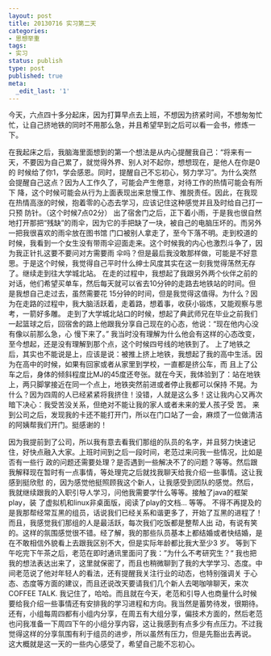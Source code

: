 ```yaml
---
layout: post
title: 20130716 实习第二天
categories:
- 思想举重
tags:
- 实习
status: publish
type: post
published: true
meta:
  _edit_last: '1'
---
```


今天，六点四十多分起床，因为打算早点去上班，不想因为挤紧时间，不想匆匆忙忙，让自己挤地铁的同时不用那么急，并且希望早到之后可以看一会书，修炼一下。

在我起床之后，我脑海里面想到的第一个想法是从内心提醒我自己：“将来有一天，不要因为自己累了，就觉得外界、别人对不起你，想想现在，是他人在你是0的 时候给了你1，学会感恩。同时，提醒自己不忘初心，努力学习”。为什么突然会提醒自己这点？因为人工作久了，可能会产生倦意，对待工作的热情可能会有所下 降，这个时候可能会从行为上面表现出来怠慢工作、推脱责任。因此，在我现在热情高涨的时候，抱着零的心态去学习，应该记住这种感觉并且及时给自己打一只预 防针。（这个时候7点02分）
出了宿舍门之后，正下着小雨，于是我也很自然地打开那把“残缺”的雨伞，因为它的手把缺了一块，被自己的电脑压坏的。而另外一把我很喜欢的雨伞放在图书馆 门口被别人拿走了，至今下落不明。走到校道的时候，我看到一个女生没有带雨伞迎面走来。这个时候我的内心也激烈斗争了，因为我正针扎这要不要问对方需要雨 伞吗？但是最后我没敢那样做，可能是不好意思。于是这个时候，我觉得自己平时什么绅士风度其实在这一刻我觉得荡然无存了。继续走到往大学城北站。
在走的过程中，我想起了我跟另外两个伙伴之前的对话，他们希望买单车，然后每天就可以省去10分钟的走路去地铁站的时间。但是我想自己走过去，虽然需要花 15分钟的时间，但是我觉得这值得。为什么？因为在走路的过程中，我大脑活跃着，走着路，想着事，收获小锻炼，又能观察与思考，一箭好多雕。
走到了大学城北站口的时候，想起了典武师兄在毕业之前我们一起篮球之后，回宿舍的路上他跟我分享自己现在的心态，他说：“现在他内心没有像以前那么急，心 慢下来了。” 我当时没有理解为什么他会有这样的心态改变，至今想起，还是没有理解到那个点，这个时候四号线的地铁到了。
上了地铁之后，其实也不能说是上，应该是说：被推上挤上地铁，我想起了我的高中生活。因为在高中的时候，如果有回家或者从家里到学校，一直都是挤公车，而 且上了公车之后，身体的倾斜程度比MJ的45度还夸张。就在今天，我体验到了：站在地铁上，两只脚掌接近在同一个点上，地铁突然前进或者停止我都可以保持 不晃。为什么？因为四周的人已经紧紧将我挤住！没错，人就是这么多！这让我内心又再次暗下决心：我受苦没关系，但绝对不能让我的家人或者未来的爱人孩子受 苦。
来到公司之后，发现我的卡还不能打开门，所以在门口站了一会，麻烦了一位做清洁的阿姨帮我们开门。挺感谢的！

因为我提前到了公司，所以我有意去看我们那组的队员的名字，并且努力快速记住，好快点融入大家。上班时间到之后一段时间，老范过来问我一些情况，比如是否有一些行 政的问题还需要处理？是否遇到一些解决不了的问题？等等。然后跟我解释现在暂时有一点事情，等处理完之后就找我聊天给我介绍一些事情。这让我感到挺欣慰 的，因为感觉他挺照顾我这个新人，让我感受到团队的感觉。然后，我就继续跟我的入职引导人学习，问他我需要学什么等等。接触了java的框架play，装 了虚拟机和linux非桌面版，阅读了play的文档... 等等。
不得不再提及的是我那帮经常互黑的组员，话说我们已经关系和谐更多了，开始了互黑的进程了！而且，我感觉我们那组的人是最活跃，每次我们吃饭都是整帮人出 动，有说有笑的。这样的氛围感觉很不错。经了解，我的那些队员基本上都结婚或者快结婚，是在不敢相信外貌看上去跟我区别不大，但是实际年龄都比我大至少3 岁。
等到下午吃完下午茶之后，老范在即时通讯里面问了我：”为什么不考研究生？“ 我也把我的想法表达出来了，这里就保密了，而且也稍微聊到了我的大学学习、态度。中间老范说了他对年轻人的看法，还有提醒我关注行业的动态，也特别强调关 于心态、态度等方面的建议，而且还说改天要请我们几个新人去喝咖啡聊天，来次COFFEE TALK. 我记住了，哈哈。而且就在今天，老范和引导人也商量什么时候要给我介绍一些事情还有安排我的学习进程和方向。我当然是蓄势待发，很期待。
还有，小组每周四都有小组内分享，在周五有大组分享，偏技术方面的，然后老范也问我准备一下周四下午的小组分享内容，这让我感到有点多少有点压力。不过我觉得这样的分享氛围有利于组员的进步，所以虽然有压力，但是先豁出去再说。
这大概就是这一天的一些内心感受了，希望自己能不忘初心。
